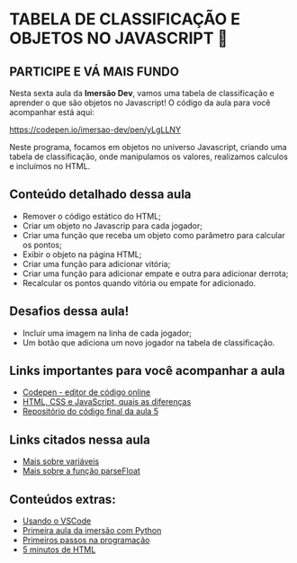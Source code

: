 #  TABELA DE CLASSIFICAÇÃO E OBJETOS NO JAVASCRIPT :medal_sports: 



## PARTICIPE E VÁ MAIS FUNDO

Nesta sexta aula da **Imersão Dev**, vamos uma tabela de classificação e aprender o que são objetos no Javascript! O código da aula para você acompanhar está aqui:

https://codepen.io/imersao-dev/pen/yLgLLNY

Neste programa, focamos em objetos no universo Javascript, criando uma tabela de classificação, onde manipulamos os valores, realizamos calculos e incluímos no HTML.

## Conteúdo detalhado dessa aula

- Remover o código estático do HTML;
- Criar um objeto no Javascrip para cada jogador;
- Criar uma função que receba um objeto como parâmetro para calcular os pontos;
- Exibir o objeto na página HTML;
- Criar uma função para adicionar vitória;
- Criar uma função para adicionar empate e outra para adicionar derrota;
- Recalcular os pontos quando vitória ou empate for adicionado.

## Desafios dessa aula!

- Incluir uma imagem na linha de cada jogador;
- Um botão que adiciona um novo jogador na tabela de classificação.

## Links importantes para você acompanhar a aula

- [Codepen - editor de código online](https://codepen.io/)
- [HTML, CSS e JavaScript, quais as diferenças](https://www.alura.com.br/artigos/html-css-e-js-definicoes)
- [Repositório do código final da aula 5](https://codepen.io/imersao-dev/pen/KKaKKKK)

## Links citados nessa aula

- [Mais sobre variáveis](https://developer.mozilla.org/pt-BR/docs/Web/JavaScript/Guide/Grammar_and_types#variáveis)
- [Mais sobre a função parseFloat](https://developer.mozilla.org/pt-BR/docs/Web/JavaScript/Reference/Global_Objects/parseFloat)

## Conteúdos extras:

- [Usando o VSCode](https://www.youtube.com/watch?v=xvkuNF_8Coc)
- [Primeira aula da imersão com Python](https://www.youtube.com/watch?v=DsFb24TgJ0c)
- [Primeiros passos na programação](https://hipsters.tech/primeiros-passos-na-programacao-a-imersao-dev-hipsters-ponto-tech-243/)
- [5 minutos de HTML](https://www.youtube.com/watch?v=3oSIqIqzN3M)